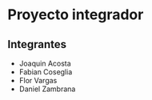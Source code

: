 # Proyecto integrador
## Integrantes
- Joaquin Acosta
- Fabian Coseglia
- Flor Vargas
- Daniel Zambrana
